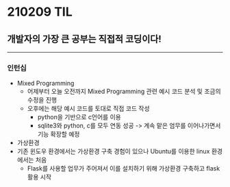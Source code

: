 # 210209 TIL
## 개발자의 가장 큰 공부는 직접적 코딩이다!
------------------------------
### 인턴십
  * Mixed Programming
    * 어제부터 오늘 오전까지 Mixed Programming 관련 예시 코드 분석 및 조금의 수정을 진행
    * 오후에는 해당 예시 코드를 토대로 직접 코드 작성
      * python을 기반으로 c언어를 이용
      * sqlite3와 python, c를 모두 연동 성공 -> 계속 맡은 엄무를 이어나가면서 기능 확장할 예정
  * 가상환경
   * 기존 윈도우 환경에서는 가상환경 구축 경험이 있으나 Ubuntu를 이용한 linux 환경에서는 처음
     * Flask를 사용할 업무가 주어져서 이를 설치하기 위해 가상환경 구축하고 flask 활용 시작
